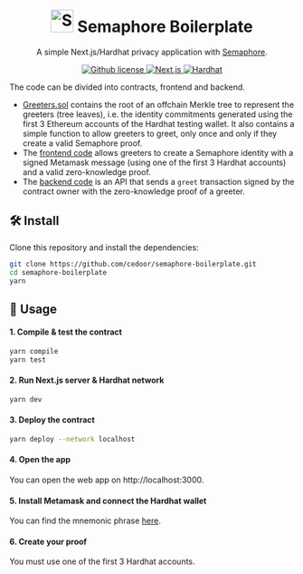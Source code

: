 <p align="center">
    <h1 align="center">
        <picture>
            <source media="(prefers-color-scheme: dark)" srcset="https://github.com/semaphore-protocol/website/blob/main/static/img/semaphore-icon-dark.svg">
            <source media="(prefers-color-scheme: light)" srcset="https://github.com/semaphore-protocol/website/blob/main/static/img/semaphore-icon.svg">
            <img width="40" alt="Semaphore icon." src="https://github.com/semaphore-protocol/website/blob/main/static/img/semaphore-icon.svg">
        </picture>
        Semaphore Boilerplate
    </h1>
    <p align="center">A simple Next.js/Hardhat privacy application with <a href="https://github.com/appliedzkp/semaphore">Semaphore</a>.</p>
</p>

<p align="center">
    <a href="https://github.com/cedoor/semaphore-boilerplate/blob/main/LICENSE">
        <img alt="Github license" src="https://img.shields.io/github/license/cedoor/semaphore-boilerplate.svg?style=flat-square">
    </a>
    <a href="https://nextjs.org/">
        <img alt="Next.js" src="https://img.shields.io/badge/framework-nextjs-393a2a?style=flat-square">
    </a>
    <a href="https://hardhat.org/">
        <img alt="Hardhat" src="https://img.shields.io/badge/contracts-hardhat-afb719?style=flat-square">
    </a>
</p>

The code can be divided into contracts, frontend and backend.

-   [Greeters.sol](https://github.com/cedoor/semaphore-boilerplate/blob/main/contracts/Greeters.sol) contains the root of an offchain Merkle tree to represent the greeters (tree leaves), i.e. the identity commitments generated using the first 3 Ethereum accounts of the Hardhat testing wallet. It also contains a simple function to allow greeters to greet, only once and only if they create a valid Semaphore proof.
-   The [frontend code](https://github.com/cedoor/semaphore-boilerplate/blob/main/pages/index.tsx) allows greeters to create a Semaphore identity with a signed Metamask message (using one of the first 3 Hardhat accounts) and a valid zero-knowledge proof.
-   The [backend code](https://github.com/cedoor/semaphore-boilerplate/blob/main/pages/api/greet.ts) is an API that sends a `greet` transaction signed by the contract owner with the zero-knowledge proof of a greeter.

## 🛠 Install

Clone this repository and install the dependencies:

```bash
git clone https://github.com/cedoor/semaphore-boilerplate.git
cd semaphore-boilerplate
yarn
```

## 📜 Usage

#### 1. Compile & test the contract

```bash
yarn compile
yarn test
```

#### 2. Run Next.js server & Hardhat network

```bash
yarn dev
```

#### 3. Deploy the contract

```bash
yarn deploy --network localhost
```

#### 4. Open the app

You can open the web app on http://localhost:3000.

#### 5. Install Metamask and connect the Hardhat wallet

You can find the mnemonic phrase [here](https://hardhat.org/hardhat-network/reference/#accounts).

#### 6. Create your proof

You must use one of the first 3 Hardhat accounts.
